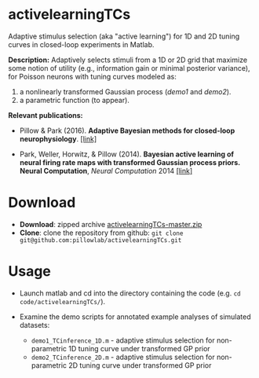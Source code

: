 # activelearningTCs
Adaptive stimulus selection (aka "active learning") for 1D and 2D tuning curves in
closed-loop experiments in Matlab.

**Description:** Adaptively selects stimuli from a 1D or 2D grid that
 maximize some notion of utility (e.g., information gain or minimal posterior
 variance), for Poisson neurons with tuning curves
 modeled as:
 1. a nonlinearly transformed Gaussian process (*demo1* and *demo2*).
 2. a parametric function (to appear).

**Relevant publications:**

*  Pillow & Park (2016). **Adaptive Bayesian methods for closed-loop
   neurophysiology**. [[link]](http://pillowlab.princeton.edu/pubs/abs_Pillow16_ActiveLearningChap.html)

*  Park, Weller, Horwitz, & Pillow (2014).  **Bayesian active learning
   of neural firing rate maps with transformed Gaussian process
   priors. Neural Computation**, *Neural Computation* 2014 [[link]](http://pillowlab.princeton.edu/pubs/abs_ParkM_GPactivelearning_NC14.html)

Download
==========

* **Download**:   zipped archive  [activelearningTCs-master.zip](https://github.com/pillowlab/activelearningTCs/archive/master.zip)
* **Clone**: clone the repository from github: ```git clone git@github.com:pillowlab/activelearningTCs.git```

Usage
=====

* Launch matlab and cd into the directory containing the code
 (e.g. `cd code/activelearningTCs/`).

* Examine the demo scripts for annotated example analyses of simulated
datasets: 
	*  `demo1_TCinference_1D.m` - adaptive stimulus selection for
    non-parametric 1D tuning curve under transformed GP prior
	*  `demo2_TCinference_2D.m` - adaptive stimulus selection for
    non-parametric 2D  tuning curve under transformed GP prior

